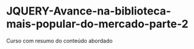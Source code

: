 # JQUERY-Avance-na-biblioteca-mais-popular-do-mercado-parte-2
Curso com resumo do conteúdo abordado
